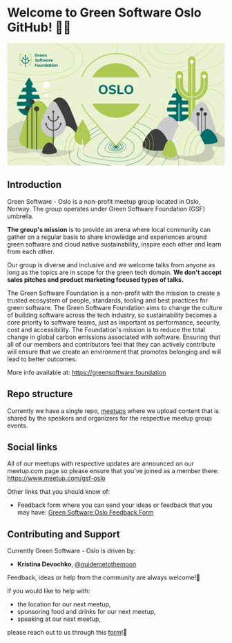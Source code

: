 # Welcome to Green Software Oslo GitHub! 👋🌱
![Green Software Oslo banner](https://github.com/gsf-oslo/.github/blob/main/profile/gsf-oslo-banner.png)

## Introduction

Green Software - Oslo is a non-profit meetup group located in Oslo, Norway. The group operates under Green Software Foundation (GSF) umbrella.

**The group's mission** is to provide an arena where local community can gather on a regular basis to share knowledge and experiences around green software and cloud native sustainability, inspire each other and learn from each other.

Our group is diverse and inclusive and we welcome talks from anyone as long as the topics are in scope for the green tech domain. **We don't accept sales pitches and product marketing focused types of talks.**

The Green Software Foundation is a non-profit with the mission to create a trusted ecosystem of people, standards, tooling and best practices for green software. 
The Green Software Foundation aims to change the culture of building software across the tech industry, so sustainability becomes a core priority to software teams, just as important as performance, security, cost and accessibility.
The Foundation's mission is to reduce the total change in global carbon emissions associated with software. Ensuring that all of our members and contributors feel that they can actively contribute will ensure that we create an environment that promotes belonging and will lead to better outcomes.

More info available at:
https://greensoftware.foundation

## Repo structure

Currently we have a single repo, [meetups](https://github.com/gsf-oslo/meetups) where we upload content that is shared by the speakers and organizers for the respective meetup group events. 

## Social links
All of our meetups with respective updates are announced on our meetup.com page so please ensure that you've joined as a member there: https://www.meetup.com/gsf-oslo

Other links that you should know of:

- Feedback form where you can send your ideas or feedback that you may have: [Green Software Oslo Feedback Form](https://forms.gle/t515a7P4GNQb2t9i9)

## Contributing and Support

Currently Green Software - Oslo is driven by:
- **Kristina Devochko**, [@guidemetothemoon](https://github.com/guidemetothemoon)

Feedback, ideas or help from the community are always welcome!💚

If you would like to help with:

- the location for our next meetup,
- sponsoring food and drinks for our next meetup,
- speaking at our next meetup,

please reach out to us through this [form](https://forms.gle/t515a7P4GNQb2t9i9)!🤗
